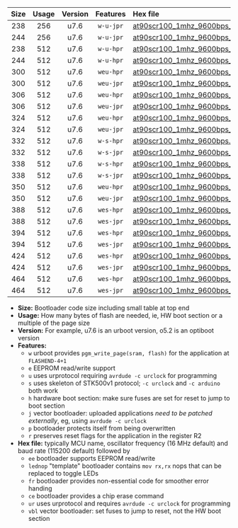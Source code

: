 |Size|Usage|Version|Features|Hex file|
|:-:|:-:|:-:|:-:|:--|
|238|256|u7.6|`w-u-jpr`|[at90scr100_1mhz_9600bps_ur_vbl.hex](https://raw.githubusercontent.com/stefanrueger/urboot/main/bootloaders/at90scr100/fcpu_1mhz/9600_bps/at90scr100_1mhz_9600bps_ur_vbl.hex)|
|244|256|u7.6|`w-u-jpr`|[at90scr100_1mhz_9600bps_lednop_ur_vbl.hex](https://raw.githubusercontent.com/stefanrueger/urboot/main/bootloaders/at90scr100/fcpu_1mhz/9600_bps/at90scr100_1mhz_9600bps_lednop_ur_vbl.hex)|
|238|512|u7.6|`w-u-hpr`|[at90scr100_1mhz_9600bps_ur.hex](https://raw.githubusercontent.com/stefanrueger/urboot/main/bootloaders/at90scr100/fcpu_1mhz/9600_bps/at90scr100_1mhz_9600bps_ur.hex)|
|244|512|u7.6|`w-u-hpr`|[at90scr100_1mhz_9600bps_lednop_ur.hex](https://raw.githubusercontent.com/stefanrueger/urboot/main/bootloaders/at90scr100/fcpu_1mhz/9600_bps/at90scr100_1mhz_9600bps_lednop_ur.hex)|
|300|512|u7.6|`weu-hpr`|[at90scr100_1mhz_9600bps_ee_ur.hex](https://raw.githubusercontent.com/stefanrueger/urboot/main/bootloaders/at90scr100/fcpu_1mhz/9600_bps/at90scr100_1mhz_9600bps_ee_ur.hex)|
|300|512|u7.6|`weu-jpr`|[at90scr100_1mhz_9600bps_ee_ur_vbl.hex](https://raw.githubusercontent.com/stefanrueger/urboot/main/bootloaders/at90scr100/fcpu_1mhz/9600_bps/at90scr100_1mhz_9600bps_ee_ur_vbl.hex)|
|306|512|u7.6|`weu-hpr`|[at90scr100_1mhz_9600bps_ee_lednop_ur.hex](https://raw.githubusercontent.com/stefanrueger/urboot/main/bootloaders/at90scr100/fcpu_1mhz/9600_bps/at90scr100_1mhz_9600bps_ee_lednop_ur.hex)|
|306|512|u7.6|`weu-jpr`|[at90scr100_1mhz_9600bps_ee_lednop_ur_vbl.hex](https://raw.githubusercontent.com/stefanrueger/urboot/main/bootloaders/at90scr100/fcpu_1mhz/9600_bps/at90scr100_1mhz_9600bps_ee_lednop_ur_vbl.hex)|
|324|512|u7.6|`weu-hpr`|[at90scr100_1mhz_9600bps_ee_lednop_fr_ur.hex](https://raw.githubusercontent.com/stefanrueger/urboot/main/bootloaders/at90scr100/fcpu_1mhz/9600_bps/at90scr100_1mhz_9600bps_ee_lednop_fr_ur.hex)|
|324|512|u7.6|`weu-jpr`|[at90scr100_1mhz_9600bps_ee_lednop_fr_ur_vbl.hex](https://raw.githubusercontent.com/stefanrueger/urboot/main/bootloaders/at90scr100/fcpu_1mhz/9600_bps/at90scr100_1mhz_9600bps_ee_lednop_fr_ur_vbl.hex)|
|332|512|u7.6|`w-s-hpr`|[at90scr100_1mhz_9600bps.hex](https://raw.githubusercontent.com/stefanrueger/urboot/main/bootloaders/at90scr100/fcpu_1mhz/9600_bps/at90scr100_1mhz_9600bps.hex)|
|332|512|u7.6|`w-s-jpr`|[at90scr100_1mhz_9600bps_vbl.hex](https://raw.githubusercontent.com/stefanrueger/urboot/main/bootloaders/at90scr100/fcpu_1mhz/9600_bps/at90scr100_1mhz_9600bps_vbl.hex)|
|338|512|u7.6|`w-s-hpr`|[at90scr100_1mhz_9600bps_lednop.hex](https://raw.githubusercontent.com/stefanrueger/urboot/main/bootloaders/at90scr100/fcpu_1mhz/9600_bps/at90scr100_1mhz_9600bps_lednop.hex)|
|338|512|u7.6|`w-s-jpr`|[at90scr100_1mhz_9600bps_lednop_vbl.hex](https://raw.githubusercontent.com/stefanrueger/urboot/main/bootloaders/at90scr100/fcpu_1mhz/9600_bps/at90scr100_1mhz_9600bps_lednop_vbl.hex)|
|350|512|u7.6|`weu-hpr`|[at90scr100_1mhz_9600bps_ee_lednop_fr_ce_ur.hex](https://raw.githubusercontent.com/stefanrueger/urboot/main/bootloaders/at90scr100/fcpu_1mhz/9600_bps/at90scr100_1mhz_9600bps_ee_lednop_fr_ce_ur.hex)|
|350|512|u7.6|`weu-jpr`|[at90scr100_1mhz_9600bps_ee_lednop_fr_ce_ur_vbl.hex](https://raw.githubusercontent.com/stefanrueger/urboot/main/bootloaders/at90scr100/fcpu_1mhz/9600_bps/at90scr100_1mhz_9600bps_ee_lednop_fr_ce_ur_vbl.hex)|
|388|512|u7.6|`wes-hpr`|[at90scr100_1mhz_9600bps_ee.hex](https://raw.githubusercontent.com/stefanrueger/urboot/main/bootloaders/at90scr100/fcpu_1mhz/9600_bps/at90scr100_1mhz_9600bps_ee.hex)|
|388|512|u7.6|`wes-jpr`|[at90scr100_1mhz_9600bps_ee_vbl.hex](https://raw.githubusercontent.com/stefanrueger/urboot/main/bootloaders/at90scr100/fcpu_1mhz/9600_bps/at90scr100_1mhz_9600bps_ee_vbl.hex)|
|394|512|u7.6|`wes-hpr`|[at90scr100_1mhz_9600bps_ee_lednop.hex](https://raw.githubusercontent.com/stefanrueger/urboot/main/bootloaders/at90scr100/fcpu_1mhz/9600_bps/at90scr100_1mhz_9600bps_ee_lednop.hex)|
|394|512|u7.6|`wes-jpr`|[at90scr100_1mhz_9600bps_ee_lednop_vbl.hex](https://raw.githubusercontent.com/stefanrueger/urboot/main/bootloaders/at90scr100/fcpu_1mhz/9600_bps/at90scr100_1mhz_9600bps_ee_lednop_vbl.hex)|
|424|512|u7.6|`wes-hpr`|[at90scr100_1mhz_9600bps_ee_lednop_fr.hex](https://raw.githubusercontent.com/stefanrueger/urboot/main/bootloaders/at90scr100/fcpu_1mhz/9600_bps/at90scr100_1mhz_9600bps_ee_lednop_fr.hex)|
|424|512|u7.6|`wes-jpr`|[at90scr100_1mhz_9600bps_ee_lednop_fr_vbl.hex](https://raw.githubusercontent.com/stefanrueger/urboot/main/bootloaders/at90scr100/fcpu_1mhz/9600_bps/at90scr100_1mhz_9600bps_ee_lednop_fr_vbl.hex)|
|464|512|u7.6|`wes-hpr`|[at90scr100_1mhz_9600bps_ee_lednop_fr_ce.hex](https://raw.githubusercontent.com/stefanrueger/urboot/main/bootloaders/at90scr100/fcpu_1mhz/9600_bps/at90scr100_1mhz_9600bps_ee_lednop_fr_ce.hex)|
|464|512|u7.6|`wes-jpr`|[at90scr100_1mhz_9600bps_ee_lednop_fr_ce_vbl.hex](https://raw.githubusercontent.com/stefanrueger/urboot/main/bootloaders/at90scr100/fcpu_1mhz/9600_bps/at90scr100_1mhz_9600bps_ee_lednop_fr_ce_vbl.hex)|

- **Size:** Bootloader code size including small table at top end
- **Usage:** How many bytes of flash are needed, ie, HW boot section or a multiple of the page size
- **Version:** For example, u7.6 is an urboot version, o5.2 is an optiboot version
- **Features:**
  + `w` urboot provides `pgm_write_page(sram, flash)` for the application at `FLASHEND-4+1`
  + `e` EEPROM read/write support
  + `u` uses urprotocol requiring `avrdude -c urclock` for programming
  + `s` uses skeleton of STK500v1 protocol; `-c urclock` and `-c arduino` both work
  + `h` hardware boot section: make sure fuses are set for reset to jump to boot section
  + `j` vector bootloader: uploaded applications *need to be patched externally*, eg, using `avrdude -c urclock`
  + `p` bootloader protects itself from being overwritten
  + `r` preserves reset flags for the application in the register R2
- **Hex file:** typically MCU name, oscillator frequency (16 MHz default) and baud rate (115200 default) followed by
  + `ee` bootloader supports EEPROM read/write
  + `lednop` "template" bootloader contains `mov rx,rx` nops that can be replaced to toggle LEDs
  + `fr` bootloader provides non-essential code for smoother error handing
  + `ce` bootloader provides a chip erase command
  + `ur` uses urprotocol and requires `avrdude -c urclock` for programming
  + `vbl` vector bootloader: set fuses to jump to reset, not the HW boot section
